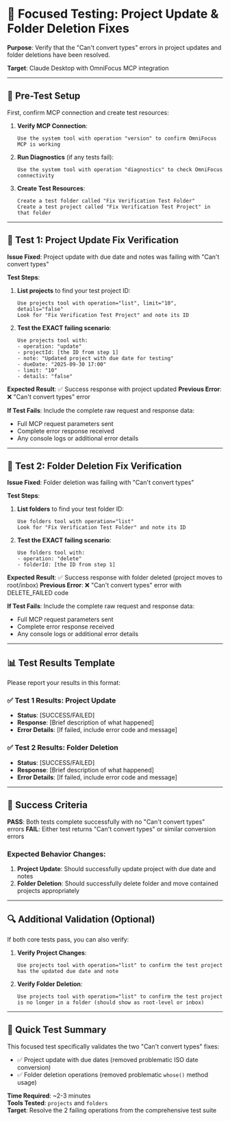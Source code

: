 # 🎯 Focused Testing: Project Update & Folder Deletion Fixes

**Purpose**: Verify that the "Can't convert types" errors in project updates and folder deletions have been resolved.

**Target**: Claude Desktop with OmniFocus MCP integration

---

## 🔧 Pre-Test Setup

First, confirm MCP connection and create test resources:

1. **Verify MCP Connection**:
   ```
   Use the system tool with operation "version" to confirm OmniFocus MCP is working
   ```

2. **Run Diagnostics** (if any tests fail):
   ```
   Use the system tool with operation "diagnostics" to check OmniFocus connectivity
   ```

3. **Create Test Resources**:
   ```
   Create a test folder called "Fix Verification Test Folder"
   Create a test project called "Fix Verification Test Project" in that folder
   ```

---

## 🧪 Test 1: Project Update Fix Verification

**Issue Fixed**: Project update with due date and notes was failing with "Can't convert types"

**Test Steps**:

1. **List projects** to find your test project ID:
   ```
   Use projects tool with operation="list", limit="10", details="false"
   Look for "Fix Verification Test Project" and note its ID
   ```

2. **Test the EXACT failing scenario**:
   ```
   Use projects tool with:
   - operation: "update"  
   - projectId: [the ID from step 1]
   - note: "Updated project with due date for testing"
   - dueDate: "2025-09-30 17:00"
   - limit: "10"
   - details: "false"
   ```

**Expected Result**: ✅ Success response with project updated
**Previous Error**: ❌ "Can't convert types" error

**If Test Fails**: Include the complete raw request and response data:
- Full MCP request parameters sent
- Complete error response received
- Any console logs or additional error details

---

## 🧪 Test 2: Folder Deletion Fix Verification  

**Issue Fixed**: Folder deletion was failing with "Can't convert types"

**Test Steps**:

1. **List folders** to find your test folder ID:
   ```
   Use folders tool with operation="list"
   Look for "Fix Verification Test Folder" and note its ID
   ```

2. **Test the EXACT failing scenario**:
   ```
   Use folders tool with:
   - operation: "delete"
   - folderId: [the ID from step 1]
   ```

**Expected Result**: ✅ Success response with folder deleted (project moves to root/inbox)
**Previous Error**: ❌ "Can't convert types" error with DELETE_FAILED code

**If Test Fails**: Include the complete raw request and response data:
- Full MCP request parameters sent
- Complete error response received 
- Any console logs or additional error details

---

## 📊 Test Results Template

Please report your results in this format:

### ✅ Test 1 Results: Project Update
- **Status**: [SUCCESS/FAILED]
- **Response**: [Brief description of what happened]
- **Error Details**: [If failed, include error code and message]

### ✅ Test 2 Results: Folder Deletion  
- **Status**: [SUCCESS/FAILED] 
- **Response**: [Brief description of what happened]
- **Error Details**: [If failed, include error code and message]

---

## 🎯 Success Criteria

**PASS**: Both tests complete successfully with no "Can't convert types" errors
**FAIL**: Either test returns "Can't convert types" or similar conversion errors

### Expected Behavior Changes:

1. **Project Update**: Should successfully update project with due date and notes
2. **Folder Deletion**: Should successfully delete folder and move contained projects appropriately

---

## 🔍 Additional Validation (Optional)

If both core tests pass, you can also verify:

1. **Verify Project Changes**:
   ```
   Use projects tool with operation="list" to confirm the test project has the updated due date and note
   ```

2. **Verify Folder Deletion**:
   ```
   Use projects tool with operation="list" to confirm the test project is no longer in a folder (should show as root-level or inbox)
   ```

---

## 📝 Quick Test Summary

This focused test specifically validates the two "Can't convert types" fixes:
- ✅ Project update with due dates (removed problematic ISO date conversion)  
- ✅ Folder deletion operations (removed problematic `whose()` method usage)

**Time Required**: ~2-3 minutes  
**Tools Tested**: `projects` and `folders`  
**Target**: Resolve the 2 failing operations from the comprehensive test suite